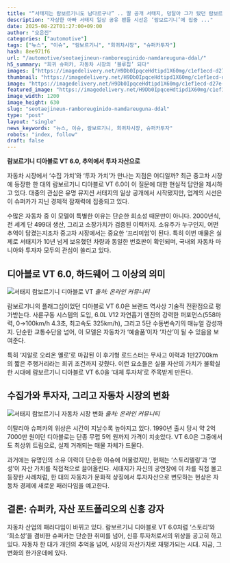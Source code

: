 ```yaml
---
title: "“서태지는 람보르기니도 남다르구나” .. 딸 공개 서태지, 덩달아 그가 탔던 람보르기니까지 관심↑"
description: "자상한 아빠 서태지 일상 공유 팬들 시선은 ‘람보르기니’에 집중 ..."
date: 2025-08-22T01:27:00+09:00
author: "오은진"
categories: ["automotive"]
tags: ["뉴스", "이슈", "람보르기니", "희귀차시장", "슈퍼카투자"]
hash: 8ee971f6
url: "/automotive/seotaejineun-ramboreuginido-namdareuguna-ddal/"
h5_summary: "희귀 슈퍼카, 자동차 시장의 ‘블루칩’ 되다"
images: ["https://imagedelivery.net/H9Db0IpqceHdtipd1X60mg/c1ef1ecd-d27e-4e38-3202-a4bf4cff3300/public", "https://imagedelivery.net/H9Db0IpqceHdtipd1X60mg/6b4a6a23-1457-4004-096e-6f417ccc3500/public", "https://imagedelivery.net/H9Db0IpqceHdtipd1X60mg/257a8468-64bb-4553-f71e-4201785c0400/public"]
thumbnail: "https://imagedelivery.net/H9Db0IpqceHdtipd1X60mg/c1ef1ecd-d27e-4e38-3202-a4bf4cff3300/public"
image: "https://imagedelivery.net/H9Db0IpqceHdtipd1X60mg/c1ef1ecd-d27e-4e38-3202-a4bf4cff3300/public"
featured_image: "https://imagedelivery.net/H9Db0IpqceHdtipd1X60mg/c1ef1ecd-d27e-4e38-3202-a4bf4cff3300/public"
image_width: 1200
image_height: 630
slug: "seotaejineun-ramboreuginido-namdareuguna-ddal"
type: "post"
layout: "single"
news_keywords: "뉴스, 이슈, 람보르기니, 희귀차시장, 슈퍼카투자"
robots: "index, follow"
draft: false
---
```


**람보르기니 디아블로 VT 6.0, 추억에서 투자 자산으로**

자동차 시장에서 ‘수집 가치’와 ‘투자 가치’가 만나는 지점은 어디일까? 최근 중고차 시장에 등장한 한 대의 람보르기니 디아블로 VT 6.0이 이 질문에 대한 현실적 답안을 제시하고 있다. 대중의 관심은 유명 뮤지션 서태지의 일상 공개에서 시작됐지만, 업계의 시선은 이 슈퍼카가 지닌 경제적 잠재력에 집중되고 있다.

수많은 자동차 중 이 모델이 특별한 이유는 단순한 희소성 때문만이 아니다. 2000년식, 전 세계 단 499대 생산, 그리고 소장가치가 검증된 이력까지. 소유주가 누구인지, 어떤 추억이 담겼는지조차 중고차 시장에서는 중요한 ‘프리미엄’이 된다. 특히 이번 매물은 실제로 서태지가 10년 넘게 보유했던 차량과 동일한 번호판이 확인되며, 국내외 자동차 마니아와 투자자 모두의 관심이 쏠리고 있다.

## 디아블로 VT 6.0, 하드웨어 그 이상의 의미

![서태지 람보르기니 디아블로 VT](https://imagedelivery.net/H9Db0IpqceHdtipd1X60mg/6b4a6a23-1457-4004-096e-6f417ccc3500/public)
*출처: 온라인 커뮤니티*


람보르기니의 플래그십이었던 디아블로 VT 6.0은 브랜드 역사상 기술적 전환점으로 평가받는다. 사륜구동 시스템의 도입, 6.0L V12 자연흡기 엔진의 강력한 퍼포먼스(558마력, 0→100km/h 4.3초, 최고속도 325km/h), 그리고 5단 수동변속기의 매뉴얼 감성까지. 단순한 교통수단을 넘어, 이 모델은 자동차가 ‘예술품’이자 ‘자산’이 될 수 있음을 보여준다.

특히 ‘지알로 오리온 옐로’로 마감된 이 후기형 로드스터는 무사고 이력과 1만2700km의 짧은 주행거리라는 희귀 조건까지 갖췄다. 이런 요소들은 실물 자산의 가치가 불확실한 시대에 람보르기니 디아블로 VT 6.0을 ‘대체 투자처’로 주목받게 만든다.

## 수집가와 투자자, 그리고 자동차 시장의 변화

![서태지 람보르기니 자동차 시장 변화](https://imagedelivery.net/H9Db0IpqceHdtipd1X60mg/257a8468-64bb-4553-f71e-4201785c0400/public)
*출처: 온라인 커뮤니티*


이탈리아 슈퍼카의 위상은 시간이 지날수록 높아지고 있다. 1990년 출시 당시 약 2억7000만 원이던 디아블로는 단종 무렵 5억 원까지 가격이 치솟았다. VT 6.0은 그중에서도 최상위 트림으로, 실제 거래되는 매물 자체가 드물다.

과거에는 유명인의 소유 이력이 단순한 이슈에 머물렀지만, 현재는 ‘스토리텔링’과 ‘명성’이 자산 가치를 직접적으로 끌어올린다. 서태지가 자신의 공연장에 이 차를 직접 몰고 등장한 사례처럼, 한 대의 자동차가 문화적 상징에서 투자자산으로 변모하는 현상은 자동차 경제에 새로운 패러다임을 예고한다.

## 결론: 슈퍼카, 자산 포트폴리오의 신흥 강자

자동차 산업의 패러다임이 바뀌고 있다. 람보르기니 디아블로 VT 6.0처럼 ‘스토리’와 ‘희소성’을 겸비한 슈퍼카는 단순한 취미를 넘어, 신흥 투자처로서의 위상을 공고히 하고 있다. 자동차 한 대가 개인의 추억을 넘어, 시장의 자산가치로 재평가되는 시대. 지금, 그 변화의 한가운데에 있다.
